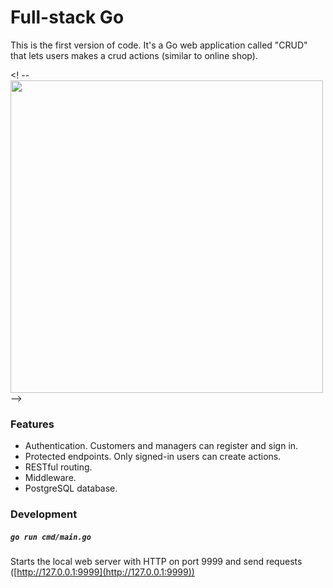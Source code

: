 # Full-stack Go

This is the first version of code. It's a Go web application called "CRUD" that lets users makes a crud actions (similar to online shop).

<! --
<img width="500" src="./screenshot.png" />
-->

### Features

- Authentication. Customers and managers can register and sign in.
- Protected endpoints. Only signed-in users can create actions.
- RESTful routing.
- Middleware.
- PostgreSQL database.

### Development

##### `go run cmd/main.go`

Starts the local web server with HTTP on port 9999 and send requests ([http://127.0.0.1:9999](http://127.0.0.1:9999))